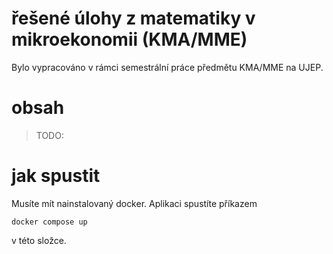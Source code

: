 # řešené úlohy z matematiky v mikroekonomii (KMA/MME)

Bylo vypracováno v rámci semestrální práce předmětu KMA/MME na UJEP.

# obsah

> TODO:

# jak spustit

Musíte mít nainstalovaný docker. Aplikaci spustíte příkazem

`docker compose up`

v této složce.
